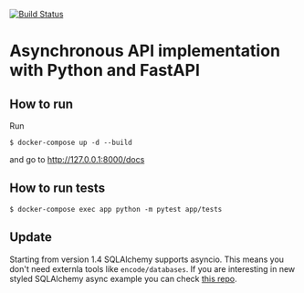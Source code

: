 [![Build Status](https://travis-ci.org/NeverWalkAloner/async-blogs.svg?branch=master)](https://travis-ci.org/NeverWalkAloner/async-blogs)

# Asynchronous API implementation with Python and FastAPI

## How to run

Run

````
$ docker-compose up -d --build
````

and go to http://127.0.0.1:8000/docs

## How to run tests

````
$ docker-compose exec app python -m pytest app/tests
````

## Update

Starting from version 1.4 SQLAlchemy supports asyncio. This means you don't need externla tools like `encode/databases`. 
If you are interesting in new styled SQLAlchemy async example you can check [this repo](https://github.com/NeverWalkAloner/secureblogs).
